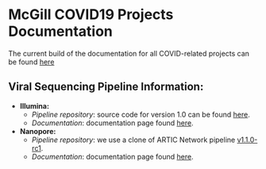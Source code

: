 # McGill COVID19 Projects Documentation

The current build of the documentation for all COVID-related projects can be found [here](https://c3g.github.io/covseq_McGill/)

## Viral Sequencing Pipeline Information: 

- **Illumina:** 
    - *Pipeline repository*: source code for version 1.0 can be found [here](https://bitbucket.org/mugqic/genpipes/src/covid_1.0/pipelines/covseq/).
    - *Documentation*: documentation page found [here](https://c3g.github.io/covseq_McGill/SARS_CoV2_Sequencing/Illumina_overview.html). 
- **Nanopore:**
    - *Pipeline repository*: we use a clone of ARTIC Network pipeline [v1.1.0-rc1](https://github.com/artic-network/fieldbioinformatics/tree/1.1.0-rc).
    - *Documentation*: documentation page found [here](https://c3g.github.io/covseq_McGill/SARS_CoV2_Sequencing/ONT_overview.html).

